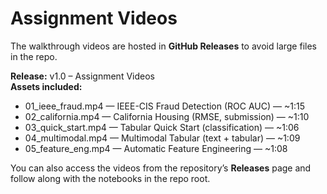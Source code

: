 # Assignment Videos

The walkthrough videos are hosted in **GitHub Releases** to avoid large files in the repo.

**Release:** v1.0 – Assignment Videos  
**Assets included:**
- 01_ieee_fraud.mp4 — IEEE-CIS Fraud Detection (ROC AUC) — ~1:15  
- 02_california.mp4 — California Housing (RMSE, submission) — ~1:10  
- 03_quick_start.mp4 — Tabular Quick Start (classification) — ~1:06  
- 04_multimodal.mp4 — Multimodal Tabular (text + tabular) — ~1:09  
- 05_feature_eng.mp4 — Automatic Feature Engineering — ~1:08  

You can also access the videos from the repository’s **Releases** page and follow along with the notebooks in the repo root.

